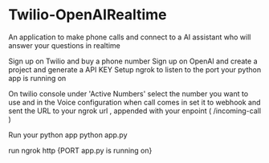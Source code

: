 # Twilio-OpenAIRealtime
An application to make phone calls and connect to a AI assistant who will answer your questions in realtime

Sign up on Twilio and buy a phone number 
Sign up on OpenAI and create a project and generate a API KEY
Setup ngrok to listen to the port your python app is running on

On twilio console under 'Active Numbers' select the number you want to use and in the Voice configuration when call comes in set it to webhook and sent the URL to your ngrok url , appended with your enpoint ( /incoming-call )

Run your python app python app.py

run ngrok http {PORT app.py is running on}
